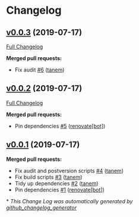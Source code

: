 # Changelog

## [v0.0.3](https://github.com/tanem/tanem-scripts/tree/v0.0.3) (2019-07-17)
[Full Changelog](https://github.com/tanem/tanem-scripts/compare/v0.0.2...v0.0.3)

**Merged pull requests:**

- Fix audit [\#6](https://github.com/tanem/tanem-scripts/pull/6) ([tanem](https://github.com/tanem))

## [v0.0.2](https://github.com/tanem/tanem-scripts/tree/v0.0.2) (2019-07-17)
[Full Changelog](https://github.com/tanem/tanem-scripts/compare/v0.0.1...v0.0.2)

**Merged pull requests:**

- Pin dependencies [\#5](https://github.com/tanem/tanem-scripts/pull/5) ([renovate[bot]](https://github.com/apps/renovate))

## [v0.0.1](https://github.com/tanem/tanem-scripts/tree/v0.0.1) (2019-07-17)
**Merged pull requests:**

- Fix audit and postversion scripts [\#4](https://github.com/tanem/tanem-scripts/pull/4) ([tanem](https://github.com/tanem))
- Fix build scripts [\#3](https://github.com/tanem/tanem-scripts/pull/3) ([tanem](https://github.com/tanem))
- Tidy up dependencies [\#2](https://github.com/tanem/tanem-scripts/pull/2) ([tanem](https://github.com/tanem))
- Pin dependencies [\#1](https://github.com/tanem/tanem-scripts/pull/1) ([renovate[bot]](https://github.com/apps/renovate))



\* *This Change Log was automatically generated by [github_changelog_generator](https://github.com/skywinder/Github-Changelog-Generator)*